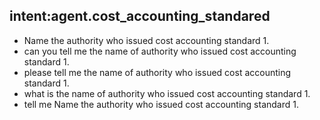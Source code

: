## intent:agent.cost_accounting_standared
- Name the authority who issued cost accounting standard 1.
- can you tell me the name of authority who issued cost accounting standard 1.
- please tell me the name of authority who issued cost accounting standard 1.
- what is the name of authority who issued cost accounting standard 1.
- tell me Name the authority who issued cost accounting standard 1.